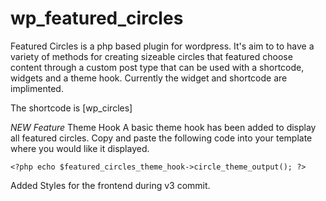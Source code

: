 # wp_featured_circles
Featured Circles is a php based plugin for wordpress. It's aim to to have a variety of methods for creating sizeable circles that featured choose content through a custom post type that can be used with a shortcode, widgets and a theme hook.
Currently the widget and shortcode are implimented.

The shortcode is [wp_circles]

*NEW Feature*
Theme Hook
A basic theme hook has been added to display all featured circles. Copy and paste the following code into your template where you would like it displayed.
```
<?php echo $featured_circles_theme_hook->circle_theme_output(); ?>
```

Added Styles for the frontend during v3 commit.
